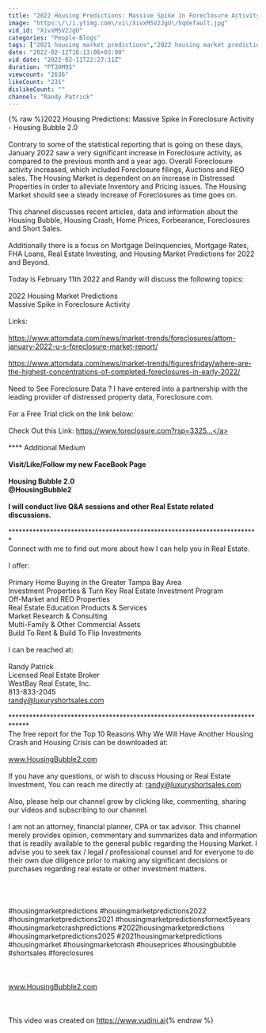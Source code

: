 ```yaml
---
title: "2022 Housing Predictions: Massive Spike in Foreclosure Activity - Housing Bubble 2.0"
image: "https:\/\/i.ytimg.com\/vi\/XivxMSV2JgU\/hqdefault.jpg"
vid_id: "XivxMSV2JgU"
categories: "People-Blogs"
tags: ["2021 housing market predictions","2022 housing market predictions","foreclosures"]
date: "2022-02-12T16:13:06+03:00"
vid_date: "2022-02-11T22:27:11Z"
duration: "PT30M9S"
viewcount: "2636"
likeCount: "231"
dislikeCount: ""
channel: "Randy Patrick"
---
```

{% raw %}2022 Housing Predictions: Massive Spike in Foreclosure Activity - Housing Bubble 2.0<br /><br />Contrary to some of the statistical reporting that is going on these days, January 2022 saw a very significant increase in Foreclosure activity, as compared to the previous month and a year ago. Overall Foreclosure activity increased, which included Foreclosure filings, Auctions and REO sales. The Housing Market is dependent on an increase in Distressed Properties in order to alleviate Inventory and Pricing issues. The Housing Market should see a steady increase of Foreclosures as time goes on. <br /><br />This channel discusses recent articles, data and information about the Housing Bubble, Housing Crash, Home Prices, Forbearance, Foreclosures and Short Sales.<br /><br />Additionally there is a focus on Mortgage Delinquencies, Mortgage Rates,  FHA Loans, Real Estate Investing, and Housing Market Predictions for 2022 and Beyond. <br /><br />Today is February 11th 2022 and Randy will discuss the following topics:<br /><br />2022 Housing Market Predictions<br />Massive Spike in Foreclosure Activity <br /><br />Links:<br /><br /><a rel="nofollow" target="blank" href="https://www.attomdata.com/news/market-trends/foreclosures/attom-january-2022-u-s-foreclosure-market-report/">https://www.attomdata.com/news/market-trends/foreclosures/attom-january-2022-u-s-foreclosure-market-report/</a><br /><br /><a rel="nofollow" target="blank" href="https://www.attomdata.com/news/market-trends/figuresfriday/where-are-the-highest-concentrations-of-completed-foreclosures-in-early-2022/">https://www.attomdata.com/news/market-trends/figuresfriday/where-are-the-highest-concentrations-of-completed-foreclosures-in-early-2022/</a><br /><br />Need to See Foreclosure Data ? I have entered into a partnership with the leading provider of distressed property data, Foreclosure.com. <br /><br />For a Free Trial click on the link below:<br /><br />Check Out this Link: <a rel="nofollow" target="blank" href="https://www.foreclosure.com?rsp=3325​...">https://www.foreclosure.com?rsp=3325​...</a><br /><br />**** Additional Medium ****<br /><br />Visit/Like/Follow my new FaceBook Page<br /><br />Housing Bubble 2.0<br />@HousingBubble2<br /><br />I will conduct live Q&amp;A sessions and other Real Estate related discussions. <br /><br />****************************************************************************<br />Connect with me to find out more about how I can help you in Real Estate.<br /><br />I offer:<br /><br />Primary Home Buying in the Greater Tampa Bay Area<br />Investment Properties &amp; Turn Key Real Estate Investment Program<br />Off-Market and REO Properties<br />Real Estate Education Products &amp; Services<br />Market Research &amp; Consulting<br />Multi-Family &amp; Other Commercial Assets<br />Build To Rent &amp; Build To Flip Investments <br /><br />I can be reached at:<br /><br />Randy Patrick<br />Licensed Real Estate Broker<br />WestBay Real Estate, Inc.<br />813-833-2045<br />randy@luxuryshortsales.com<br /><br />*****************************************************************************<br />The free report for the Top 10 Reasons Why We Will Have Another Housing Crash and Housing Crisis can be downloaded at:<br /><br />www.HousingBubble2.com <br /><br />If you have any questions, or wish to discuss Housing or Real Estate Investment, You can reach me directly at: randy@luxuryshortsales.com<br /><br />Also, please help our channel grow by clicking like, commenting, sharing our videos and subscribing to our channel. <br /><br />I am not an attorney, financial planner, CPA or tax advisor. This channel merely provides opinion, commentary and summarizes data and information that is readily available to the general public regarding the Housing Market. I advise you to seek tax / legal / professional counsel and for everyone to do their own due diligence prior to making any significant decisions or purchases regarding real estate or other investment matters.<br /><br /><br /><br /><br />#housingmarketpredictions   #housingmarketpredictions2022   #housingmarketpredictions2021   #housingmarketpredictionsfornext5years   #housingmarketcrashpredictions   #2022housingmarketpredictions   #housingmarketpredictions2025   #2021housingmarketpredictions   #housingmarket   #housingmarketcrash   #houseprices   #housingbubble   #shortsales   #foreclosures<br /><br /><br /><br />www.HousingBubble2.com<br /><br /><br /><br />This video was created on <a rel="nofollow" target="blank" href="https://www.vudini.ai">https://www.vudini.ai</a>{% endraw %}
